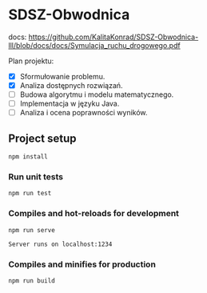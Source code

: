 # SDSZ-Obwodnica

docs: https://github.com/KalitaKonrad/SDSZ-Obwodnica-lll/blob/docs/docs/Symulacja_ruchu_drogowego.pdf

Plan projektu:

- [x] Sformułowanie problemu.
- [x] Analiza dostępnych rozwiązań.
- [ ] Budowa algorytmu i modelu matematycznego.
- [ ] Implementacja w języku Java.
- [ ] Analiza i ocena poprawności wyników.

## Project setup

```
npm install
```

### Run unit tests

```
npm run test
```

### Compiles and hot-reloads for development

```
npm run serve

Server runs on localhost:1234
```

### Compiles and minifies for production

```
npm run build
```
